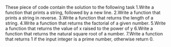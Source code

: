 These piece of code contain the solution to the following task
1.Write a function that prints a string, followed by a new line.
2.Write a function that prints a string in reverse.
3.Write a function that returns the length of a string.
4.Write a function that returns the factorial of a given number.
5.Write a function that returns the value of x raised to the power of y
6.Write a function that returns the natural square root of a number.
7.Write a function that returns 1 if the input integer is a prime number, otherwise return 0.


